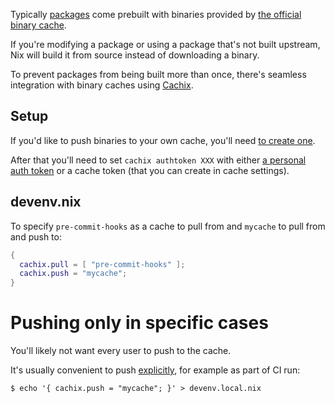 Typically [packages](./packages.md) come prebuilt with binaries provided by [the official binary cache](https://cache.nixos.org).

If you're modifying a package or using a package that's not built upstream,
Nix will build it from source instead of downloading a binary.

To prevent packages from being built more than once, there's seamless integration with
binary caches using [Cachix](https://cachix.org).

## Setup

If you'd like to push binaries to your own cache, you'll need [to create one](https://app.cachix.org/cache).

After that you'll need to set `cachix authtoken XXX` with either [a personal auth token](https://app.cachix.org/personal-auth-tokens) or a cache token (that you can create in cache settings).

## devenv.nix

To specify `pre-commit-hooks` as a cache to pull from and `mycache` to pull from and push to:

```nix title="devenv.nix"
{
  cachix.pull = [ "pre-commit-hooks" ];
  cachix.push = "mycache";
}
```

# Pushing only in specific cases

You'll likely not want every user to push to the cache.

It's usually convenient to push [explicitly](files-and-variables.md#devenvlocalnix), for example as part of CI run:

```shell-session
$ echo '{ cachix.push = "mycache"; }' > devenv.local.nix
```
